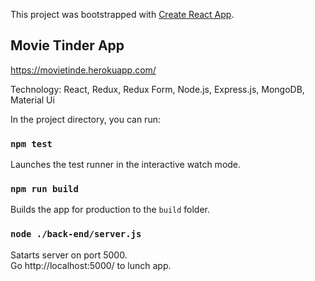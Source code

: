 This project was bootstrapped with [Create React App](https://github.com/facebook/create-react-app).

## Movie Tinder App

https://movietinde.herokuapp.com/

Technology: React, Redux, Redux Form, Node.js, Express.js, MongoDB, Material Ui

In the project directory, you can run:

### `npm test`

Launches the test runner in the interactive watch mode.<br>

### `npm run build`

Builds the app for production to the `build` folder.<br>

### `node ./back-end/server.js`

Satarts server on port 5000. <br>
Go http://localhost:5000/ to lunch app.

